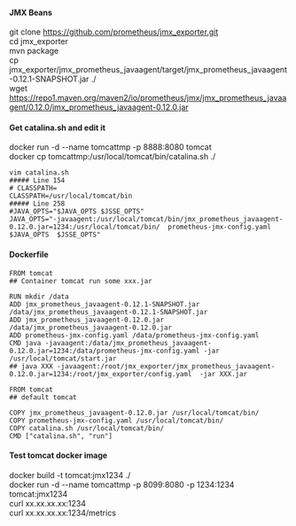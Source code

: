 #### JMX Beans
git clone https://github.com/prometheus/jmx_exporter.git  
cd jmx_exporter  
mvn package  
cp jmx_exporter/jmx_prometheus_javaagent/target/jmx_prometheus_javaagent-0.12.1-SNAPSHOT.jar ./  
wget https://repo1.maven.org/maven2/io/prometheus/jmx/jmx_prometheus_javaagent/0.12.0/jmx_prometheus_javaagent-0.12.0.jar  

#### Get catalina.sh and edit it  
docker run -d --name tomcattmp -p 8888:8080 tomcat  
docker cp tomcattmp:/usr/local/tomcat/bin/catalina.sh ./  
```
vim catalina.sh
##### Line 154  
# CLASSPATH=  
CLASSPATH=/usr/local/tomcat/bin  
##### Line 258  
#JAVA_OPTS="$JAVA_OPTS $JSSE_OPTS"  
JAVA_OPTS="-javaagent:/usr/local/tomcat/bin/jmx_prometheus_javaagent-0.12.0.jar=1234:/usr/local/tomcat/bin/  prometheus-jmx-config.yaml $JAVA_OPTS  $JSSE_OPTS"  
```

#### Dockerfile  
```
FROM tomcat
## Container tomcat run some xxx.jar

RUN mkdir /data
ADD jmx_prometheus_javaagent-0.12.1-SNAPSHOT.jar /data/jmx_prometheus_javaagent-0.12.1-SNAPSHOT.jar
ADD jmx_prometheus_javaagent-0.12.0.jar /data/jmx_prometheus_javaagent-0.12.0.jar
ADD prometheus-jmx-config.yaml /data/prometheus-jmx-config.yaml
CMD java -javaagent:/data/jmx_prometheus_javaagent-0.12.0.jar=1234:/data/prometheus-jmx-config.yaml -jar /usr/local/tomcat/start.jar
## java XXX -javaagent:/root/jmx_exporter/jmx_prometheus_javaagent-0.12.0.jar=1234:/root/jmx_exporter/config.yaml  -jar XXX.jar
```
```
FROM tomcat
## default tomcat

COPY jmx_prometheus_javaagent-0.12.0.jar /usr/local/tomcat/bin/
COPY prometheus-jmx-config.yaml /usr/local/tomcat/bin/
COPY catalina.sh /usr/local/tomcat/bin/
CMD ["catalina.sh", "run"]
```
#### Test tomcat docker image  
docker build -t tomcat:jmx1234 ./  
docker run -d --name tomcattmp -p 8099:8080 -p 1234:1234 tomcat:jmx1234  
curl xx.xx.xx.xx:1234  
curl xx.xx.xx.xx:1234/metrics  